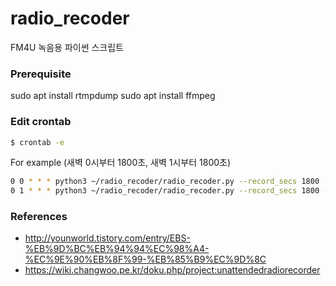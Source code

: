 # radio_recoder
FM4U 녹음용 파이썬 스크립트

### Prerequisite
sudo apt install rtmpdump
sudo apt install ffmpeg

### Edit crontab
```sh
$ crontab -e
```
For example (새벽 0시부터 1800초, 새벽 1시부터 1800초)
```sh
0 0 * * * python3 ~/radio_recoder/radio_recoder.py --record_secs 1800 --output_dir ~/Dropbox/MBC_RADIO
0 1 * * * python3 ~/radio_recoder/radio_recoder.py --record_secs 1800 --output_dir ~/Dropbox/MBC_RADIO
```

### References
- http://younworld.tistory.com/entry/EBS-%EB%9D%BC%EB%94%94%EC%98%A4-%EC%9E%90%EB%8F%99-%EB%85%B9%EC%9D%8C
- https://wiki.changwoo.pe.kr/doku.php/project:unattendedradiorecorder
